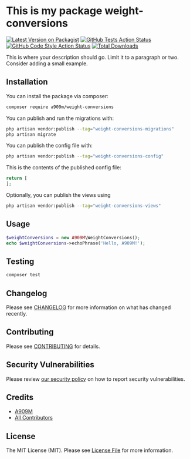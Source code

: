 # This is my package weight-conversions

[![Latest Version on Packagist](https://img.shields.io/packagist/v/a909m/weight-conversions.svg?style=flat-square)](https://packagist.org/packages/a909m/weight-conversions)
[![GitHub Tests Action Status](https://img.shields.io/github/actions/workflow/status/a909m/weight-conversions/run-tests.yml?branch=main&label=tests&style=flat-square)](https://github.com/a909m/weight-conversions/actions?query=workflow%3Arun-tests+branch%3Amain)
[![GitHub Code Style Action Status](https://img.shields.io/github/actions/workflow/status/a909m/weight-conversions/fix-php-code-style-issues.yml?branch=main&label=code%20style&style=flat-square)](https://github.com/a909m/weight-conversions/actions?query=workflow%3A"Fix+PHP+code+style+issues"+branch%3Amain)
[![Total Downloads](https://img.shields.io/packagist/dt/a909m/weight-conversions.svg?style=flat-square)](https://packagist.org/packages/a909m/weight-conversions)

This is where your description should go. Limit it to a paragraph or two. Consider adding a small example.


## Installation

You can install the package via composer:

```bash
composer require a909m/weight-conversions
```

You can publish and run the migrations with:

```bash
php artisan vendor:publish --tag="weight-conversions-migrations"
php artisan migrate
```

You can publish the config file with:

```bash
php artisan vendor:publish --tag="weight-conversions-config"
```

This is the contents of the published config file:

```php
return [
];
```

Optionally, you can publish the views using

```bash
php artisan vendor:publish --tag="weight-conversions-views"
```

## Usage

```php
$weightConversions = new A909M\WeightConversions();
echo $weightConversions->echoPhrase('Hello, A909M!');
```

## Testing

```bash
composer test
```

## Changelog

Please see [CHANGELOG](CHANGELOG.md) for more information on what has changed recently.

## Contributing

Please see [CONTRIBUTING](CONTRIBUTING.md) for details.

## Security Vulnerabilities

Please review [our security policy](../../security/policy) on how to report security vulnerabilities.

## Credits

- [A909M](https://github.com/A909M)
- [All Contributors](../../contributors)

## License

The MIT License (MIT). Please see [License File](LICENSE.md) for more information.
